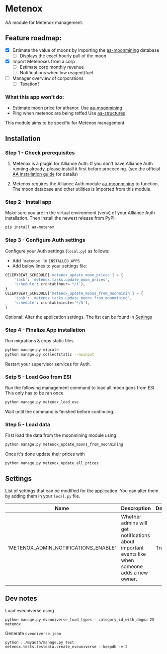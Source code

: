 # Metenox

AA module for Metenox management.

## Feature roadmap:
- [x] Estimate the value of moons by importing the [aa-moonmining](https://gitlab.com/ErikKalkoken/aa-moonmining) database
  - [ ] Displays the exact hourly pull of the moon
- [x] Import Metenoxes from a corp
  - [ ] Estimate corp monthly revenue
  - [ ] Notifications when low reagent/fuel
- [ ] Manager overview of corporations
  - [ ] Taxation?

### What this app won't do:
- Estimate moon price for athanor.
  Use [aa-moonmining](https://gitlab.com/ErikKalkoken/aa-moonmining)
- Ping when metenox are being reffed
  Use [aa-structures](https://gitlab.com/ErikKalkoken/aa-structures)

This module aims to be specific for Metenox management.

## Installation

### Step 1 - Check prerequisites

1. Metenox is a plugin for Alliance Auth. If you don't have Alliance Auth running already, please install it first before proceeding. (see the official [AA installation guide](https://allianceauth.readthedocs.io/en/latest/installation/auth/allianceauth/) for details)

2. Metenox requires the Alliance Auth module [aa-moonmining](https://gitlab.com/ErikKalkoken/aa-moonmining) to function.
  The moon database and other utilities is imported from this module.

### Step 2 - Install app

Make sure you are in the virtual environment (venv) of your Alliance Auth installation. Then install the newest release from PyPI:

```bash
pip install aa-metenox
```

### Step 3 - Configure Auth settings

Configure your Auth settings (`local.py`) as follows:

- Add `'metenox'` to `INSTALLED_APPS`
- Add below lines to your settings file:

```python
CELERYBEAT_SCHEDULE['metenox_update_moon_prices'] = {
    'task': 'metenox.tasks.update_moon_prices',
    'schedule': crontab(hour='*/1'),
}
CELERYBEAT_SCHEDULE['metenox_update_moons_from_moonminin'] = {
    'task': 'metenox.tasks.update_moons_from_moonmining',
    'schedule': crontab(minute='*/5'),
}
```

Optional: Alter the application settings.
The list can be found in [Settings](#settings)

### Step 4 - Finalize App installation

Run migrations & copy static files

```bash
python manage.py migrate
python manage.py collectstatic --noinput
```

Restart your supervisor services for Auth.

### Setp 5 - Load Goo from ESI

Run the following management command to load all moon goos from ESI.
This only has to be ran once.

```bash
python manage.py metenox_load_eve
```

Wait until the command is finished before continuing.

### Step 5 - Load data

First load the data from the moonmining module using
```bash
python manage.py metenox_update_moons_from_moonmining
```

Once it's done update their prices with

```bash
python manage.py metenox_update_all_prices
```

## Settings

List of settings that can be modified for the application.
You can alter them by adding them in your `local.py` file.

| Name                                 | Descroption                                                                                      | Default |
|--------------------------------------|--------------------------------------------------------------------------------------------------|---------|
| 'METENOX_ADMIN_NOTIFICATIONS_ENABLE' | Whether admins will get notifications about important events like when someone adds a new owner. | True    |
|                                      |                                                                                                  |         |


## Dev notes

Load eveuniverse using
```shell
python manage.py eveuniverse_load_types --category_id_with_dogma 25 metenox
```

Generate `eveuniverse.json`
```shell
python ../myauth/manage.py test metenox.tests.testdata.create_eveuniverse --keepdb -v 2
```
